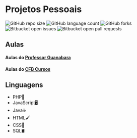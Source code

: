 # Projetos Pessoais
![GitHub repo size](https://img.shields.io/github/repo-size/Mathiack/Codes?style=for-the-badge)
![GitHub language count](https://img.shields.io/github/languages/count/Mathiack/Codes?style=for-the-badge)
![GitHub forks](https://img.shields.io/github/forks/Mathiack/Codes?style=for-the-badge)
![Bitbucket open issues](https://img.shields.io/bitbucket/issues/Mathiack/Codes?style=for-the-badge)
![Bitbucket open pull requests](https://img.shields.io/bitbucket/pr-raw/Mathiack/Codes?style=for-the-badge)

## Aulas
#### Aulas do <a href="https://www.youtube.com/c/CursoemVídeo">Professor Guanabara</a>
#### Aulas do <a href="https://www.youtube.com/@cfbcursos/featured">CFB Cursos</a>

## Linguagens
- PHP🐘
- JavaScript🖥
- Java☕
- HTML🖌
- CSS📑
- SQL🛢
